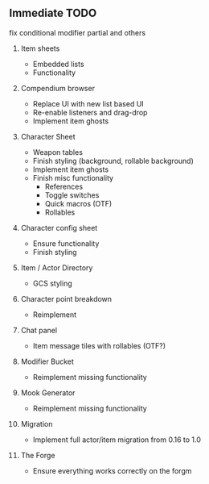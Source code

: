 ## Immediate TODO

fix conditional modifier partial and others

1. Item sheets

    - Embedded lists
    - Functionality

2. Compendium browser

    - Replace UI with new list based UI
    - Re-enable listeners and drag-drop
    - Implement item ghosts

3. Character Sheet

    - Weapon tables
    - Finish styling (background, rollable background)
    - Implement item ghosts
    - Finish misc functionality
        - References
        - Toggle switches
        - Quick macros (OTF)
        - Rollables

4. Character config sheet

    - Ensure functionality
    - Finish styling

5. Item / Actor Directory

    - GCS styling

6. Character point breakdown

    - Reimplement

7. Chat panel

    - Item message tiles with rollables (OTF?)

8. Modifier Bucket

    - Reimplement missing functionality

9. Mook Generator

    - Reimplement missing functionality

10. Migration

    - Implement full actor/item migration from 0.16 to 1.0

11. The Forge
    - Ensure everything works correctly on the forgm

